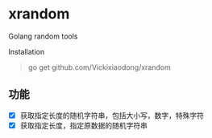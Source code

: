 # xrandom
Golang random tools

Installation
> go get github.com/Vickixiaodong/xrandom

## 功能
- [x] 获取指定长度的随机字符串，包括大小写，数字，特殊字符
- [x] 获取指定长度，指定原数据的随机字符串